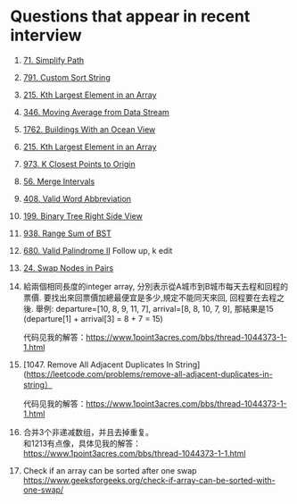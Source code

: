 # Questions that appear in recent interview
1. [71. Simplify Path](https://leetcode.com/problems/simplify-path)
2. [791. Custom Sort String](https://leetcode.com/problems/custom-sort-string/)
3. [215. Kth Largest Element in an Array](https://leetcode.com/problems/kth-largest-element-in-an-array)
4. [346. Moving Average from Data Stream](https://leetcode.com/problems/moving-average-from-data-stream)
5. [1762. Buildings With an Ocean View](https://leetcode.com/problems/buildings-with-an-ocean-view)
6. [215. Kth Largest Element in an Array](https://leetcode.com/problems/kth-largest-element-in-an-array)
7. [973. K Closest Points to Origin](https://leetcode.com/problems/k-closest-points-to-origin/)
8. [56. Merge Intervals](https://leetcode.com/problems/merge-intervals)
9. [408. Valid Word Abbreviation](https://leetcode.com/problems/valid-word-abbreviation)
10. [199. Binary Tree Right Side View](https://leetcode.com/problems/binary-tree-right-side-view)
11. [938. Range Sum of BST](https://leetcode.com/problems/range-sum-of-bst)
12. [680. Valid Palindrome II](https://leetcode.com/problems/valid-palindrome-ii/)
    Follow up, k edit
13. [24. Swap Nodes in Pairs](https://leetcode.com/problems/swap-nodes-in-pairs)
14. 給兩個相同長度的integer array, 分別表示從A城市到B城市每天去程和回程的票價. 要找出來回票價加總最便宜是多少,規定不能同天來回, 回程要在去程之後.
舉例: departure=[10, 8, 9, 11, 7], arrival=[8, 8, 10, 7, 9], 那結果是15 (departure[1] + arrival[3] = 8 + 7 = 15)

    代码见我的解答：https://www.1point3acres.com/bbs/thread-1044373-1-1.html
16. [1047. Remove All Adjacent Duplicates In String](https://leetcode.com/problems/remove-all-adjacent-duplicates-in-string）
    
    代码见我的解答：https://www.1point3acres.com/bbs/thread-1044373-1-1.html
17. 合并3个非递减数组，并且去掉重复。  
    和1213有点像，具体见我的解答：https://www.1point3acres.com/bbs/thread-1044373-1-1.html
18. Check if an array can be sorted after one swap https://www.geeksforgeeks.org/check-if-array-can-be-sorted-with-one-swap/

